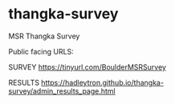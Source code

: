 # thangka-survey
MSR Thangka Survey

Public facing URLS: 

SURVEY
https://tinyurl.com/BoulderMSRSurvey

RESULTS
https://hadleytron.github.io/thangka-survey/admin_results_page.html
